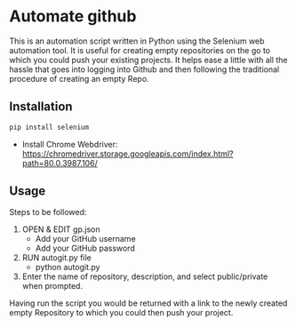 # Automate github

This is an automation script written in Python using the Selenium web automation tool. It is useful for creating empty repositories on the go to which you could push your existing projects. It helps ease a little with all the hassle that goes into logging into Github and then following the traditional procedure of creating an empty Repo. 

## Installation

```bash
pip install selenium
```
    
- Install Chrome Webdriver: https://chromedriver.storage.googleapis.com/index.html?path=80.0.3987.106/


## Usage

Steps to be followed:
1)  OPEN & EDIT gp.json
    - Add your GitHub username 
    - Add your GitHub password
2) RUN autogit.py file
    - python autogit.py
3) Enter the name of repository, description, and select public/private when prompted. 

Having run the script you would be returned with a link to the newly created empty Repository to which you could then push your project.
